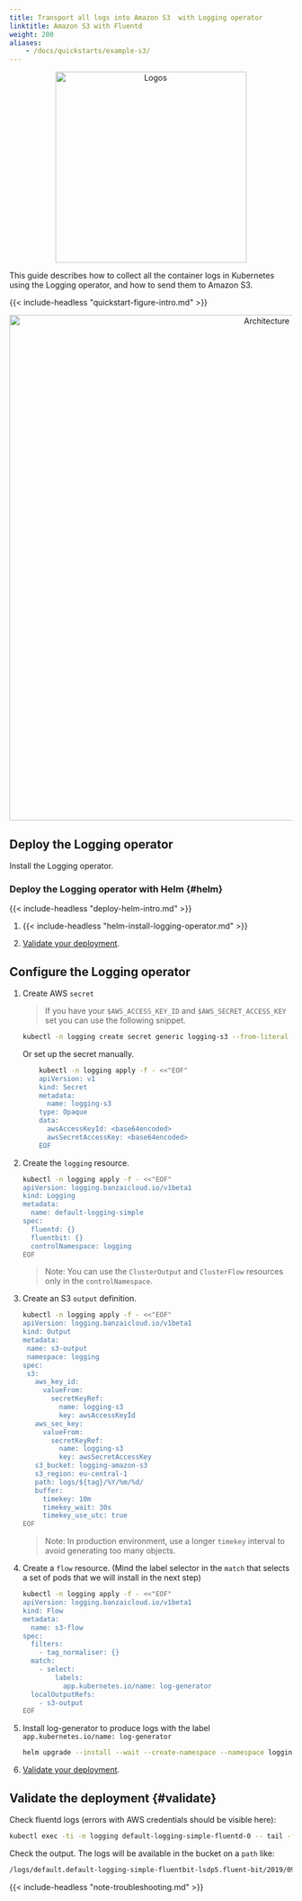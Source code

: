 ```yaml
---
title: Transport all logs into Amazon S3  with Logging operator
linktitle: Amazon S3 with Fluentd
weight: 200
aliases:
    - /docs/quickstarts/example-s3/
---
```


<p align="center"><img src="../../img/s3_logo.png" alt="Logos" width="340"></p>

This guide describes how to collect all the container logs in Kubernetes using the Logging operator, and how to send them to Amazon S3.

{{< include-headless "quickstart-figure-intro.md" >}}

<p align="center"><img src="../../img/s3_flow.png" alt="Architecture" width="900"></p>

## Deploy the Logging operator

Install the Logging operator.

### Deploy the Logging operator with Helm {#helm}

{{< include-headless "deploy-helm-intro.md" >}}

1. {{< include-headless "helm-install-logging-operator.md" >}}

1. [Validate your deployment](#validate).

## Configure the Logging operator

1. Create AWS `secret`

    > If you have your `$AWS_ACCESS_KEY_ID` and `$AWS_SECRET_ACCESS_KEY` set you can use the following snippet.

    ```bash
    kubectl -n logging create secret generic logging-s3 --from-literal "awsAccessKeyId=$AWS_ACCESS_KEY_ID" --from-literal "awsSecretAccessKey=$AWS_SECRET_ACCESS_KEY"
    ```

    Or set up the secret manually.

    ```bash
        kubectl -n logging apply -f - <<"EOF"
        apiVersion: v1
        kind: Secret
        metadata:
          name: logging-s3
        type: Opaque
        data:
          awsAccessKeyId: <base64encoded>
          awsSecretAccessKey: <base64encoded>
        EOF
    ```

1. Create the `logging` resource.

     ```bash
     kubectl -n logging apply -f - <<"EOF"
     apiVersion: logging.banzaicloud.io/v1beta1
     kind: Logging
     metadata:
       name: default-logging-simple
     spec:
       fluentd: {}
       fluentbit: {}
       controlNamespace: logging
     EOF
     ```

     > Note: You can use the `ClusterOutput` and `ClusterFlow` resources only in the `controlNamespace`.

1. Create an S3 `output` definition.

     ```bash
    kubectl -n logging apply -f - <<"EOF"
    apiVersion: logging.banzaicloud.io/v1beta1
    kind: Output
    metadata:
      name: s3-output
      namespace: logging
    spec:
      s3:
        aws_key_id:
          valueFrom:
            secretKeyRef:
              name: logging-s3
              key: awsAccessKeyId
        aws_sec_key:
          valueFrom:
            secretKeyRef:
              name: logging-s3
              key: awsSecretAccessKey
        s3_bucket: logging-amazon-s3
        s3_region: eu-central-1
        path: logs/${tag}/%Y/%m/%d/
        buffer:
          timekey: 10m
          timekey_wait: 30s
          timekey_use_utc: true
    EOF
     ```

     > Note: In production environment, use a longer `timekey` interval to avoid generating too many objects.

1. Create a `flow` resource. (Mind the label selector in the `match` that selects a set of pods that we will install in the next step)

     ```bash
     kubectl -n logging apply -f - <<"EOF"
     apiVersion: logging.banzaicloud.io/v1beta1
     kind: Flow
     metadata:
       name: s3-flow
     spec:
       filters:
         - tag_normaliser: {}
       match:
         - select:
             labels:
               app.kubernetes.io/name: log-generator
       localOutputRefs:
         - s3-output
     EOF
     ```

1. Install log-generator to produce logs with the label `app.kubernetes.io/name: log-generator`

     ```bash
     helm upgrade --install --wait --create-namespace --namespace logging log-generator oci://ghcr.io/kube-logging/helm-charts/log-generator
     ```

1. [Validate your deployment](#validate).

## Validate the deployment {#validate}

Check fluentd logs (errors with AWS credentials should be visible here):
```bash
kubectl exec -ti -n logging default-logging-simple-fluentd-0 -- tail -f /fluentd/log/out
```

Check the output. The logs will be available in the bucket on a `path` like:
```bash
/logs/default.default-logging-simple-fluentbit-lsdp5.fluent-bit/2019/09/11/201909111432_0.gz
```

{{< include-headless "note-troubleshooting.md" >}}
